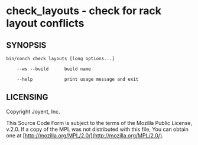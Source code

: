 # check\_layouts - check for rack layout conflicts

## SYNOPSIS

```
bin/conch check_layouts [long options...]

    --ws --build      build name

    --help            print usage message and exit
```

## LICENSING

Copyright Joyent, Inc.

This Source Code Form is subject to the terms of the Mozilla Public License,
v.2.0. If a copy of the MPL was not distributed with this file, You can obtain
one at [http://mozilla.org/MPL/2.0/](http://mozilla.org/MPL/2.0/).
